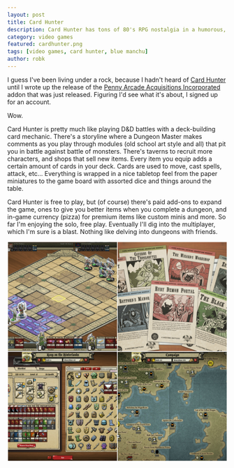```yaml
---
layout: post
title: Card Hunter
description: Card Hunter has tons of 80's RPG nostalgia in a humorous, tactical game.
category: video games
featured: cardhunter.png
tags: [video games, card hunter, blue manchu]
author: robk
---
```


I guess I've been living under a rock, because I hadn't heard of [Card Hunter](http://cardhunter.com) until I wrote up the release of the [Penny Arcade Acquisitions Incorporated](http://www.purplepawn.com/2016/04/penny-arcades-acquisitions-incorporated-comes-to-card-hunter/) addon that was just released. Figuring I'd see what it's about, I signed up for an account.

Wow.

Card Hunter is pretty much like playing D&D battles with a deck-building card mechanic. There's a storyline where a Dungeon Master makes comments as you play through modules (old school art style and all) that pit you in battle against battle of monsters. There's taverns to recruit more characters, and shops that sell new items. Every item you equip adds a certain amount of cards in your deck. Cards are used to move, cast spells, attack, etc... Everything is wrapped in a nice tabletop feel from the paper miniatures to the game board with assorted dice and things around the table.

Card Hunter is free to play, but (of course) there's paid add-ons to expand the game, ones to give you better items when you complete a dungeon, and in-game currency (pizza) for premium items like custom minis and more. So far I'm enjoying the solo, free play. Eventually I'll dig into the multiplayer, which I'm sure is a blast. Nothing like delving into dungeons with friends.

![Card Hunter Grid](/images/cardhunter/cardhuntergrid.jpg)
